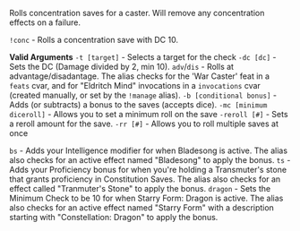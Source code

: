 Rolls concentration saves for a caster. Will remove any concentration effects on a failure.

`!conc` - Rolls a concentration save with DC 10.

__Valid Arguments__
`-t [target]` - Selects a target for the check
`-dc [dc]` - Sets the DC (Damage divided by 2, min 10).
`adv`/`dis` - Rolls at advantage/disadantage. The alias checks for the 'War Caster' feat in a `feats` cvar, and for "Eldritch Mind" invocations in a `invocations` cvar (created manually, or set by the `!manage` alias).
`-b [conditional bonus]` - Adds (or subtracts) a bonus to the saves (accepts dice).
`-mc [minimum diceroll]` - Allows you to set a minimum roll on the save
`-reroll [#]` - Sets a reroll amount for the save.
`-rr [#]` - Allows you to roll multiple saves at once

`bs` - Adds your Intelligence modifier for when Bladesong is active. The alias also checks for an active effect named "Bladesong" to apply the bonus.
`ts` - Adds your Proficiency bonus for when you're holding a Transmuter's stone that grants proficiency in Constitution Saves. The alias also checks for an effect called "Tranmuter's Stone" to apply the bonus. 
`dragon` - Sets the Minimum Check to be 10 for when Starry Form: Dragon is active. The alias also checks for an active effect named "Starry Form" with a description starting with "Constellation: Dragon" to apply the bonus.